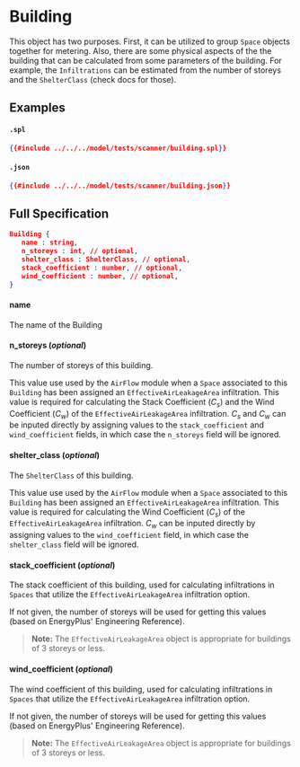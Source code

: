 # Building

This object has two purposes. First, it can be utilized to group
`Space` objects together for metering. Also, there are some
physical aspects of the the building that can be calculated from
some parameters of the building. For example, the `Infiltrations`
can be estimated from the number of storeys
and the `ShelterClass` (check docs for those).
 
## Examples

#### `.spl`
```json
{{#include ../../../model/tests/scanner/building.spl}}
```
#### `.json`
```json
{{#include ../../../model/tests/scanner/building.json}}
```



 ## Full Specification

```json
Building {
   name : string,
   n_storeys : int, // optional,
   shelter_class : ShelterClass, // optional,
   stack_coefficient : number, // optional,
   wind_coefficient : number, // optional,
}
```



#### name

The name of the Building




#### n_storeys (*optional*)

The number of storeys of this building.

This value use used by the `AirFlow` module when a `Space` associated
to this `Building` has been assigned an `EffectiveAirLeakageArea`
infiltration. This value is required for calculating the Stack
Coefficient ($C_s$) and the Wind Coefficient ($C_w$) of the
`EffectiveAirLeakageArea` infiltration. $C_s$ and $C_w$ can be inputed
directly by assigning values to the `stack_coefficient` and
`wind_coefficient` fields, in which case the `n_storeys` field will
be ignored.




#### shelter_class (*optional*)

The `ShelterClass` of this building.

This value use used by the `AirFlow` module when a `Space` associated
to this `Building` has been assigned an `EffectiveAirLeakageArea`
infiltration. This value is required for calculating the Wind
Coefficient ($C_s$) of the
`EffectiveAirLeakageArea` infiltration.  $C_w$ can be inputed
directly by assigning values to the `wind_coefficient` field, in
which case the `shelter_class` field will be ignored.




#### stack_coefficient (*optional*)

The stack coefficient of this building, used for
calculating infiltrations in `Spaces` that utilize the `EffectiveAirLeakageArea`
infiltration option.

If not given, the number of storeys will be used for getting
this values (based on EnergyPlus\' Engineering Reference).

> **Note:** The `EffectiveAirLeakageArea` object is appropriate for buildings
> of 3 storeys or less.




#### wind_coefficient (*optional*)

The wind coefficient of this building, used for
calculating infiltrations in `Spaces` that utilize the `EffectiveAirLeakageArea`
infiltration option.

If not given, the number of storeys will be used for getting
this values (based on EnergyPlus\' Engineering Reference).

> **Note:** The `EffectiveAirLeakageArea` object is appropriate for buildings
> of 3 storeys or less.




